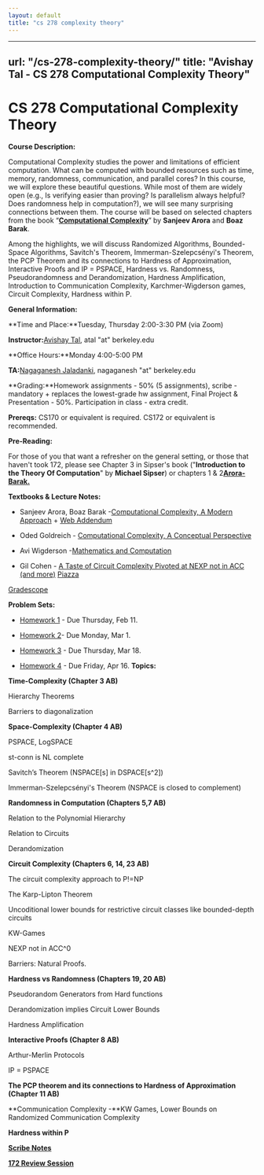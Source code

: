 ```yaml
---
layout: default
title: "cs 278 complexity theory"
---
```


---
url: "/cs-278-complexity-theory/"
title: "Avishay Tal - CS 278 Computational Complexity Theory"
---

# **CS 278 Computational Complexity Theory**

**Course Description:**

Computational Complexity studies the power and limitations of efficient computation. What can be computed with bounded resources such as time, memory, randomness, communication, and parallel cores? In this course, we will explore these beautiful questions. While most of them are widely open (e.g., Is verifying easier than proving? Is parallelism always helpful? Does randomness help in computation?), we will see many surprising connections between them. The course will be based on selected chapters from the book “[**Computational Complexity**](http://www.google.com/url?q=http%3A%2F%2Ftheory.cs.princeton.edu%2Fcomplexity%2F&sa=D&sntz=1&usg=AOvVaw1GaQAp5jJ9EQDHhz9-vovr)” by **Sanjeev Arora** and **Boaz Barak**.

Among the highlights, we will discuss Randomized Algorithms, Bounded-Space Algorithms, Savitch's Theorem, Immerman-Szelepcsényi's Theorem, the PCP Theorem and its connections to Hardness of Approximation, Interactive Proofs and IP = PSPACE, Hardness vs. Randomness, Pseudorandomness and Derandomization, Hardness Amplification, Introduction to Communication Complexity, Karchmer-Wigderson games, Circuit Complexity, Hardness within P.

**General Information:**

**Time and Place:**Tuesday, Thursday 2:00-3:30 PM (via Zoom)

**Instructor:**[Avishay Tal](http://www.google.com/url?q=http%3A%2F%2Fwww.avishaytal.org%2F&sa=D&sntz=1&usg=AOvVaw1_ca4aFO3SN8SmWhTCFqSc), atal "at" berkeley.edu

**Office Hours:**Monday 4:00-5:00 PM

**TA:**[Nagaganesh Jaladanki](https://www.google.com/url?q=https%3A%2F%2Fnagaganesh.com&sa=D&sntz=1&usg=AOvVaw2ILpckbk4XWJfh9JMk9RGM), nagaganesh "at" berkeley.edu

**Grading:**Homework assignments - 50% (5 assignments), scribe - mandatory + replaces the lowest-grade hw assignment, Final Project & Presentation - 50%. Participation in class - extra credit.

**Prereqs:** CS170 or equivalent is required. CS172 or equivalent is recommended.

**Pre-Reading:**

For those of you that want a refresher on the general setting, or those that haven't took 172, please see Chapter 3 in Sipser's book ("**Introduction to the Theory Of Computation**" by **Michael Sipser**) or chapters 1 & 2[**Arora-Barak.**](http://www.google.com/url?q=http%3A%2F%2Ftheory.cs.princeton.edu%2Fcomplexity%2F&sa=D&sntz=1&usg=AOvVaw1GaQAp5jJ9EQDHhz9-vovr)

**Textbooks & Lecture Notes:**

- Sanjeev Arora, Boaz Barak -[Computational Complexity, A Modern Approach](http://www.google.com/url?q=http%3A%2F%2Ftheory.cs.princeton.edu%2Fcomplexity%2F&sa=D&sntz=1&usg=AOvVaw1GaQAp5jJ9EQDHhz9-vovr) \+ [Web Addendum](https://www.google.com/url?q=https%3A%2F%2Fwww.cs.utexas.edu%2F~danama%2Fcourses%2Fadv-comp20%2Faccnexp.pdf&sa=D&sntz=1&usg=AOvVaw1xAhmPfR9mzKo4ZXHouWuQ)

- Oded Goldreich - [Computational Complexity, A Conceptual Perspective](http://www.google.com/url?q=http%3A%2F%2Fwww.wisdom.weizmann.ac.il%2F~oded%2Fcc-book.html&sa=D&sntz=1&usg=AOvVaw0cceU_q18Lhfqoq5epE0bz)

- Avi Wigderson -[Mathematics and Computation](https://www.google.com/url?q=https%3A%2F%2Fwww.math.ias.edu%2Favi%2Fbook&sa=D&sntz=1&usg=AOvVaw1R3HNh-y2TegJ9_vM0TeMt)

- Gil Cohen - [A Taste of Circuit Complexity Pivoted at NEXP not in ACC (and more)](http://www.google.com/url?q=http%3A%2F%2Feccc.hpi-web.de%2Fresources%2Fpdf%2Fcohen.pdf&sa=D&sntz=1&usg=AOvVaw3LzZMku3lkaxB7pHb0BwAK)
[Piazza](http://www.google.com/url?q=http%3A%2F%2Fpiazza.com%2Fberkeley%2Fspring2021%2Fcs278%2Fhome&sa=D&sntz=1&usg=AOvVaw2sxbfa5Nv7tAdn8P48wGg7)

[Gradescope](https://www.google.com/url?q=https%3A%2F%2Fwww.gradescope.com%2Fcourses%2F242906&sa=D&sntz=1&usg=AOvVaw18OauiCpkMxY7XfZ0Bgd4M)

**Problem Sets:**

- [Homework 1](https://drive.google.com/open?id=1KO3nmX0AmXOEiW8XMXxZ5UCgcUyhQ4TP) \- Due Thursday, Feb 11.

- [Homework 2](https://drive.google.com/open?id=1Qn-hueIXHg5UHe6w2OZYpqJsq8Z9269z)\- Due Monday, Mar 1.

- [Homework 3](https://drive.google.com/open?id=1NQYTyLTnpZub9w2EpW47cbG81y5bRMoi) \- Due Thursday, Mar 18.

- [Homework 4](https://drive.google.com/open?id=1naoQEjgq9-Fg53vYO-S0u6O_oQmu_XKO) \- Due Friday, Apr 16.
**Topics:**

**Time-Complexity (Chapter 3 AB)**

Hierarchy Theorems

Barriers to diagonalization

**Space-Complexity (Chapter 4 AB)**

PSPACE, LogSPACE

st-conn is NL complete

Savitch’s Theorem (NSPACE\[s\] in DSPACE\[s^2\])

Immerman-Szelepcsényi's Theorem (NSPACE is closed to complement)

**Randomness in Computation (Chapters 5,7 AB)**

Relation to the Polynomial Hierarchy

Relation to Circuits

Derandomization

**Circuit Complexity (Chapters 6, 14, 23 AB)**

The circuit complexity approach to P!=NP

The Karp-Lipton Theorem

Uncoditional lower bounds for restrictive circuit classes like bounded-depth circuits

KW-Games

NEXP not in ACC^0

Barriers: Natural Proofs.

**Hardness vs Randomness (Chapters 19, 20 AB)**

Pseudorandom Generators from Hard functions

Derandomization implies Circuit Lower Bounds

Hardness Amplification

**Interactive Proofs (Chapter 8 AB)**

Arthur-Merlin Protocols

IP = PSPACE

**The PCP theorem and its connections to Hardness of Approximation (Chapter 11 AB)**

**Communication Complexity -**KW Games, Lower Bounds on Randomized Communication Complexity

**Hardness within P**

[**Scribe Notes**](https://drive.google.com/open?id=1Yy1tb_Dj4g63LtnzK38pT0XYJiI-Vtxw)

[**172 Review Session**](https://drive.google.com/open?id=1j5G0lvvc8R7Kc7MXahNSUrrFh1UN92nc)
